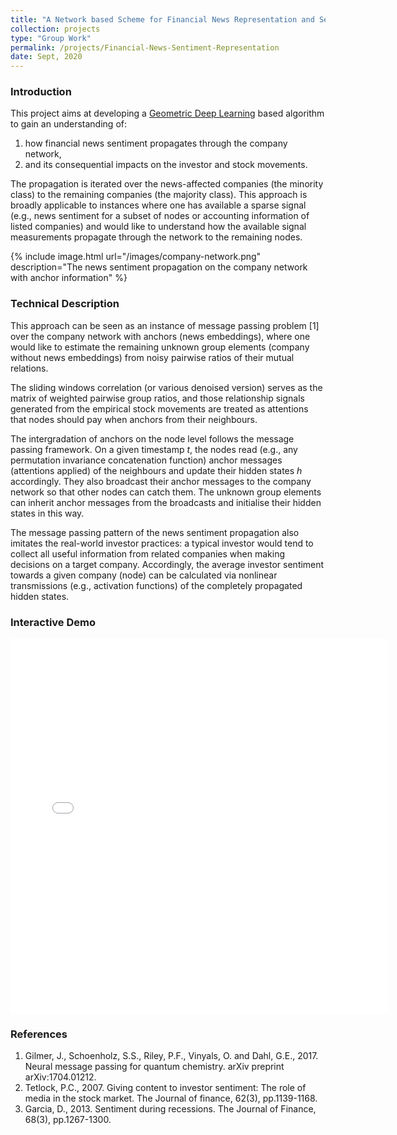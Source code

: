 ```yaml
---
title: "A Network based Scheme for Financial News Representation and Sentiment Propagation"
collection: projects
type: "Group Work"
permalink: /projects/Financial-News-Sentiment-Representation
date: Sept, 2020
---
```


### Introduction
This project aims at developing a [Geometric Deep Learning](http://geometricdeeplearning.com/) based algorithm to gain an understanding of: 

1.	how financial news sentiment propagates through the company network,
1.	and its consequential impacts on the investor and stock movements.

The propagation is iterated over the news-affected companies (the minority class) to the remaining companies (the majority class). This approach is broadly applicable to instances where one has available a sparse signal (e.g., news sentiment for a subset of nodes or accounting information of listed companies) and would like to understand how the available signal measurements propagate through the network to the remaining nodes.

{% include image.html url="/images/company-network.png" description="The news sentiment propagation on the company network with anchor information" %}

### Technical Description
This approach can be seen as an instance of message passing problem \[1\] over the company network with anchors (news embeddings), where one would like to estimate the remaining unknown group elements (company without news embeddings) from noisy pairwise ratios of their mutual relations. 

The sliding windows correlation (or various denoised version) serves as the matrix of weighted pairwise group ratios, and those relationship signals generated from the empirical stock movements are treated as attentions that nodes should pay when anchors from their neighbours. 

The intergradation of anchors on the node level follows the message passing framework. On a given timestamp $t$, the nodes read (e.g., any permutation invariance concatenation function) anchor messages (attentions applied) of the neighbours and update their hidden states $h$ accordingly. They also broadcast their anchor messages to the company network so that other nodes can catch them. The unknown group elements can inherit anchor messages from the broadcasts and initialise their hidden states in this way.

The message passing pattern of the news sentiment propagation also imitates the real-world investor practices: a typical investor would tend to collect all useful information from related companies when making decisions on a target company. Accordingly, the average investor sentiment towards a given company (node) can be calculated via nonlinear transmissions (e.g., activation functions) of the completely propagated hidden states.

### Interactive Demo
<iframe src="company-network.html"  sandbox="allow-same-origin allow-scripts" width="120%"  height="600"  scrolling="no" seamless="seamless" frameborder="0" allowfullscreen>
</iframe>

### References
1. Gilmer, J., Schoenholz, S.S., Riley, P.F., Vinyals, O. and Dahl, G.E., 2017. Neural message passing for quantum chemistry. arXiv preprint arXiv:1704.01212.
1. Tetlock, P.C., 2007. Giving content to investor sentiment: The role of media in the stock market. The Journal of finance, 62(3), pp.1139-1168.
1. Garcia, D., 2013. Sentiment during recessions. The Journal of Finance, 68(3), pp.1267-1300.

